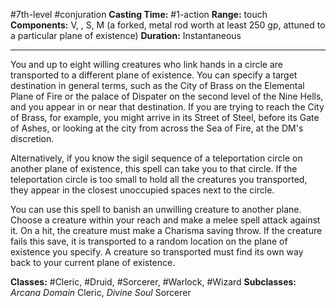 #7th-level #conjuration
**Casting Time:** #1-action
**Range:** touch
**Components:** V, , S, M (a forked, metal rod worth at least 250 gp, attuned to a particular plane of existence)
**Duration:** Instantaneous

---

You and up to eight willing creatures who link hands in a circle are transported to a different plane of existence. You can specify a target destination in general terms, such as the City of Brass on the Elemental Plane of Fire or the palace of Dispater on the second level of the Nine Hells, and you appear in or near that destination. If you are trying to reach the City of Brass, for example, you might arrive in its Street of Steel, before its Gate of Ashes, or looking at the city from across the Sea of Fire, at the DM's discretion.

Alternatively, if you know the sigil sequence of a teleportation circle on another plane of existence, this spell can take you to that circle. If the teleportation circle is too small to hold all the creatures you transported, they appear in the closest unoccupied spaces next to the circle.

You can use this spell to banish an unwilling creature to another plane. Choose a creature within your reach and make a melee spell attack against it. On a hit, the creature must make a Charisma saving throw. If the creature fails this save, it is transported to a random location on the plane of existence you specify. A creature so transported must find its own way back to your current plane of existence.


**Classes:** #Cleric, #Druid, #Sorcerer, #Warlock, #Wizard
**Subclasses:** *Arcana Domain* Cleric, *Divine Soul* Sorcerer
